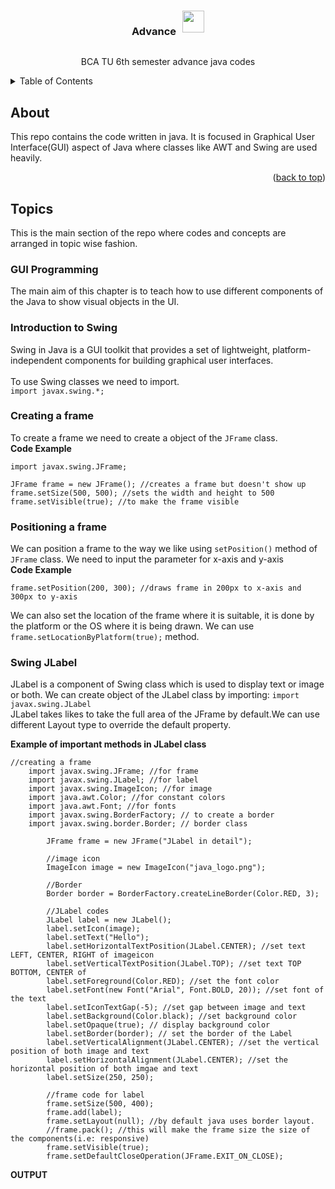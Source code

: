 <!-- Improved compatibility of back to top link: See: https://github.com/othneildrew/Best-README-Template/pull/73 -->
<a name="readme-top"></a>
<!--
*** Thanks for checking out the Best-README-Template. If you have a suggestion
*** that would make this better, please fork the repo and create a pull request
*** or simply open an issue with the tag "enhancement".
*** Don't forget to give the project a star!
*** Thanks again! Now go create something AMAZING! :D
-->





<!-- PROJECT LOGO -->
<br />
<div align="center">
    <div style="display:flex; justify-content:center;gap:10px;">
        <h3 align="center">Advance</h3>
        <img src='https://upload.wikimedia.org/wikipedia/en/thumb/3/30/Java_programming_language_logo.svg/1200px-Java_programming_language_logo.svg.png' width='35'>
    </div>
  <p align="center">
    BCA TU 6th semester advance java codes
    <br />
  </p>
</div>

<!-- TABLE OF CONTENTS -->
<details>
  <summary>Table of Contents</summary>
  <ol>
    <li>
      <a href="#about">About</a>
    </li>
    <li>
      <a href="#Topics">Topics</a>
      <ul>
        <li><a href="#GUI-Programming">Unit 1: GUI Programming</a>
        <ol>
            <li><a href="#Introduction-to-Swing">Introduction to Swing</a></li>
            <li><a href="#Creating-a-frame">Creating a Frame</a></li>
            <li><a href="#Positioning-a-frame">Positioning a Frame</a></li>
            <li><a href="#Swing-JLabel">Swing JLabel</a></li>
            <li><a href="#Swing-JPanel">Swing JPanel</a></li>
        </ol>
        </li>
      </ul>
    </li>
  </ol>
</details>

<!-- ABOUT THE PROJECT -->
## About
This repo contains the code written in java. It is focused in Graphical User Interface(GUI) aspect of Java where classes like AWT and Swing are used heavily.

<p align="right">(<a href="#readme-top">back to top</a>)</p>


<!-- GETTING STARTED -->
## Topics

This is the main section of the repo where codes and concepts are arranged in topic wise fashion.

### GUI Programming
The main aim of this chapter is to teach how to use different components of the Java to show visual objects in the UI.

### Introduction to Swing
Swing in Java is a GUI toolkit that provides a set of lightweight, platform-independent components for building graphical user interfaces.<br><br>
To use Swing classes we need to import.<br>
`import javax.swing.*;`

### Creating a frame
To create a frame we need to create a object of the `JFrame` class.
<br>
**Code Example**
```
import javax.swing.JFrame;

JFrame frame = new JFrame(); //creates a frame but doesn't show up
frame.setSize(500, 500); //sets the width and height to 500
frame.setVisible(true); //to make the frame visible

```
### Positioning a frame
We can position a frame to the way we like using `setPosition()` method of `JFrame` class. We need to input the parameter for x-axis and y-axis
<br>
**Code Example**
```
frame.setPosition(200, 300); //draws frame in 200px to x-axis and 300px to y-axis
```
We can also set the location of the frame where it is suitable, it is done by the platform or the OS where it is being drawn. We can use `frame.setLocationByPlatform(true);` method.

### Swing JLabel
JLabel is a component of Swing class which is used to display text or image or both.
We can create object of the JLabel class by importing: `import javax.swing.JLabel`
<br>
JLabel takes likes to take the full area of the JFrame by default.We can use different Layout type to override the default property.

**Example of important methods in JLabel class**
```
//creating a frame
    import javax.swing.JFrame; //for frame
    import javax.swing.JLabel; //for label
    import javax.swing.ImageIcon; //for image
    import java.awt.Color; //for constant colors
    import java.awt.Font; //for fonts
    import javax.swing.BorderFactory; // to create a border
    import javax.swing.border.Border; // border class

		JFrame frame = new JFrame("JLabel in detail");
		
		//image icon
		ImageIcon image = new ImageIcon("java_logo.png");
		
		//Border
		Border border = BorderFactory.createLineBorder(Color.RED, 3);
		
		//JLabel codes
		JLabel label = new JLabel();
		label.setIcon(image);
		label.setText("Hello");
		label.setHorizontalTextPosition(JLabel.CENTER); //set text LEFT, CENTER, RIGHT of imageicon
		label.setVerticalTextPosition(JLabel.TOP); //set text TOP BOTTOM, CENTER of 
		label.setForeground(Color.RED); //set the font color
		label.setFont(new Font("Arial", Font.BOLD, 20)); //set font of the text
		label.setIconTextGap(-5); //set gap between image and text
		label.setBackground(Color.black); //set background color
		label.setOpaque(true); // display background color
		label.setBorder(border); // set the border of the Label
		label.setVerticalAlignment(JLabel.CENTER); //set the vertical position of both image and text
		label.setHorizontalAlignment(JLabel.CENTER); //set the horizontal position of both imgae and text
		label.setSize(250, 250);
		
		//frame code for label
		frame.setSize(500, 400);
		frame.add(label);
		frame.setLayout(null); //by default java uses border layout.
		//frame.pack(); //this will make the frame size the size of the components(i.e: responsive)
		frame.setVisible(true);
		frame.setDefaultCloseOperation(JFrame.EXIT_ON_CLOSE);
```
**OUTPUT**



<!-- MARKDOWN LINKS & IMAGES -->
<!-- https://www.markdownguide.org/basic-syntax/#reference-style-links -->
[linkedin-url]: https://www.linkedin.com/in/nitesh-raya-614055249/
[java-logo]: https://upload.wikimedia.org/wikipedia/en/thumb/3/30/Java_programming_language_logo.svg/1200px-Java_programming_language_logo.svg.png


